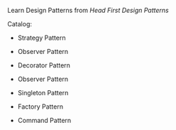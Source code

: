Learn Design Patterns from *Head First Design Patterns*

Catalog:

- Strategy Pattern

- Observer Pattern

- Decorator Pattern

- Observer Pattern

- Singleton Pattern

- Factory Pattern

- Command Pattern
